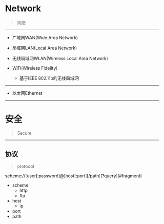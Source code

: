# Network
> 网络

---




- 广域网WAN(Wide Area Network)

- 局域网LAN(Local Area Network)

- 无线局域网WLAN(Wireless Local Area Network)

- WiFi(Wireless Fidelity)
    - 基于IEEE 802.11b的无线局域网


---

- 以太网Ethernet

---

# 安全
> Secure


---

## 协议
> protocol


scheme://[user[:password]@]host[:port][/path][?query][#fragment]

- scheme
    - http
    - ftp
- host
    - ip
- port
- path

